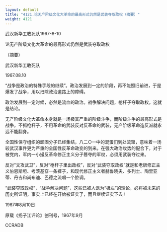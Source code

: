 ```yaml
---
layout: default
title: "4121.论无产阶级文化大革命的最高形式仍然是武装夺取政权（摘要）"
weight: 4121
---
```


武汉新华工敢死队1967-8-10

论无产阶级文化大革命的最高形式仍然是武装夺取政权

（摘要）

武汉新华工敢死队

1967.08.10

“战争是政治的特殊手段的继续”。政治发展到一定的阶段，再不能照旧前进，于是爆发了战争，用以扫除政治道路上的障碍。

政治发展到一定时候，必然是流血的政治。战争解决问题，枪杆子夺取政权。这就是结论。

无产阶级文化大革命本身就是一场极其严重的阶级斗争，而阶级斗争的最高形式是战争，不抓枪杆子，不用革命的武装反对反革命的武装，无产阶级革命造反派就永远不能翻身。

全国性保守组织的顽固分子已经集结，八二○一中的混蛋们到处流窜，意味着一场较武汉事件更为严重的全国性反革命政变的到来。在强大政治攻势的配合下，对于被党内，军内一小撮反革命修正主义分子篡夺的军权，必须用武装夺过来。

反对“文攻武卫”，反对“枪杆子里出政权”，反对“武装夺取政权”就是和老牌修正主义伯恩斯坦、考茨基穿一条裤子，和现代修正主义者赫鲁晓夫、多列士、陶里亚蒂、丹吉和尚布迪、巴德之流唱一个腔调。

“武装夺取政权”，“战争解决问题”，这些已被人讽为“极左”的理论，必将被未来的历史所证明，事实上已经在开始被证实了，而且继续证实下去！

1967年8月10日

原载《扬子江评论》创刊号，1967年9月

CCRADB

